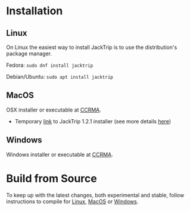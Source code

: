 # Installation
## Linux
On Linux the easiest way to install JackTrip is to use the distribution's package manager.

Fedora: `sudo dnf install jacktrip`

Debian/Ubuntu: `sudo apt install jacktrip`


## MacOS
OSX installer or executable at [CCRMA](https://ccrma.stanford.edu/software/jacktrip/osx/index.html). 

- Temporary [link](https://www.dropbox.com/s/jb7vh9oiew50cm6/jacktrip-macos-installer-x64-1.2.1.pkg?dl=0) to JackTrip 1.2.1 installer (see more details [here](https://github.com/jacktrip/jacktrip/issues/158#issuecomment-699215590))

## Windows
Windows installer or executable at [CCRMA](https://ccrma.stanford.edu/software/jacktrip/windows/index.html).


# Build from Source
To keep up with the latest changes, both experimental and stable, follow instructions to compile for [Linux](Build/Linux.md), [MacOS](Build/Mac.md) 
or [Windows](Build/Windows.md).
